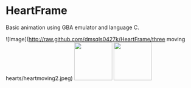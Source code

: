 # HeartFrame
Basic animation using GBA emulator and language C.

![Image](http://raw.github.com/dmsqls0427k/HeartFrame/three moving hearts/heartmoving2.jpeg)
<img src= "http://raw.github.com/dmsqls0427k/HeartFrame/three moving hearts/heartmoving2.jpeg" height="100" width="100">
<img src= "http://raw.github.com/dmsqls0427k/HeartFrame/three moving hearts/heart moving.jpeg" height="100" width="100">
